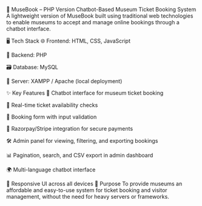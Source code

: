 📘 MuseBook – PHP Version
Chatbot-Based Museum Ticket Booking System
A lightweight version of MuseBook built using traditional web technologies to enable museums to accept and manage online bookings through a chatbot interface.

🖥️ Tech Stack
🌐 Frontend: HTML, CSS, JavaScript

🐘 Backend: PHP

🗃️ Database: MySQL

🧰 Server: XAMPP / Apache (local deployment)

✨ Key Features
💬 Chatbot interface for museum ticket booking

📅 Real-time ticket availability checks

🧾 Booking form with input validation

🔐 Razorpay/Stripe integration for secure payments

🛠️ Admin panel for viewing, filtering, and exporting bookings

📊 Pagination, search, and CSV export in admin dashboard

🌍 Multi-language chatbot interface

📱 Responsive UI across all devices
🎯 Purpose
To provide museums an affordable and easy-to-use system for ticket booking and visitor management, without the need for heavy servers or frameworks.
